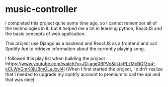 # music-controller

I completed this project quite some time ago, so I cannot remember all of the technologies in it, but it helped me a lot in learning python, ReactJS and the basic concepts of web application.

This project use Django as a backend and ReactJS as a frontend and call Spotify Api to retrieve information about the currently playing song.

I followed this play list when building the project Ihttps://www.youtube.com/watch?v=JD-age0BPVo&list=PLzMcBGfZo4-kCLWnGmK0jUBmGLaJxvi4j (When I first started the project, I didn't realize that I needed to upgrade my spotify account to premium to call the api and that was nice)
